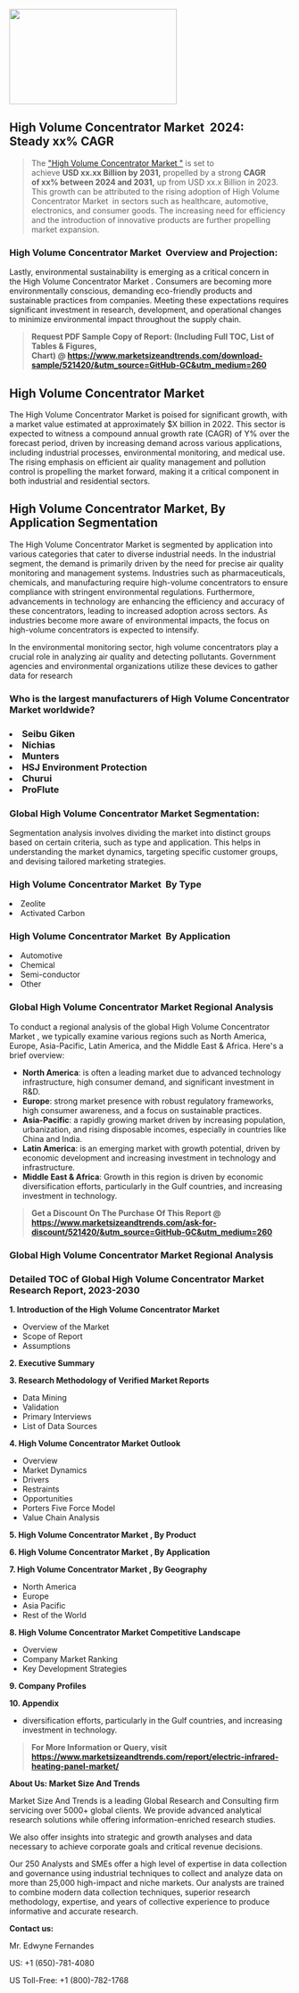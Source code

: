 <p><img class="alignnone size-medium wp-image-20088" src="https://ffe5etoiles.com/wp-content/uploads/2024/12/MST1-300x171.png" alt="" width="300" height="171" /></p><h2 id="ember46" class="ember-view reader-text-block__heading-2">High Volume Concentrator Market &nbsp;2024: Steady&nbsp;xx% CAGR</h2><blockquote id="ember47" class="ember-view reader-text-block__blockquote">The&nbsp;<a class="app-aware-link " href="https://www.marketsizeandtrends.com/download-sample/521420/&utm_source=GitHub-GC&utm_medium=260" target="_blank" data-test-app-aware-link="">"High Volume Concentrator Market "</a>&nbsp;is set to achieve&nbsp;<strong>USD&nbsp;xx.xx&nbsp;Billion by 2031,</strong>&nbsp;propelled by a strong&nbsp;<strong>CAGR of&nbsp;xx% between 2024 and 2031,</strong>&nbsp;up from USD xx.x Billion in 2023. This growth can be attributed to the rising adoption of&nbsp;High Volume Concentrator Market &nbsp;in sectors such as healthcare, automotive, electronics, and consumer goods. The increasing need for efficiency and the introduction of innovative products are further propelling market expansion.</blockquote><h3 id="ember48" class="ember-view reader-text-block__heading-3">High Volume Concentrator Market &nbsp;Overview and Projection:</h3><p id="ember49" class="ember-view reader-text-block__paragraph">Lastly, environmental sustainability is emerging as a critical concern in the&nbsp;High Volume Concentrator Market . Consumers are becoming more environmentally conscious, demanding eco-friendly products and sustainable practices from companies. Meeting these expectations requires significant investment in research, development, and operational changes to minimize environmental impact throughout the supply chain.</p><blockquote id="ember50" class="ember-view reader-text-block__blockquote"><strong>Request PDF Sample Copy of Report: (Including Full TOC, List of Tables &amp; Figures, Chart)&nbsp;@&nbsp;<strong><a href="https://www.marketsizeandtrends.com/download-sample/521420/&utm_source=GitHub-GC&utm_medium=260" target="_blank">https://www.marketsizeandtrends.com/download-sample/521420/&utm_source=GitHub-GC&utm_medium=260</a></strong></strong></blockquote><h3 class=""> <h2>High Volume Concentrator Market</h2><p>The High Volume Concentrator Market is poised for significant growth, with a market value estimated at approximately $X billion in 2022. This sector is expected to witness a compound annual growth rate (CAGR) of Y% over the forecast period, driven by increasing demand across various applications, including industrial processes, environmental monitoring, and medical use. The rising emphasis on efficient air quality management and pollution control is propelling the market forward, making it a critical component in both industrial and residential sectors.</p><h2>High Volume Concentrator Market, By Application Segmentation</h2><p>The High Volume Concentrator Market is segmented by application into various categories that cater to diverse industrial needs. In the industrial segment, the demand is primarily driven by the need for precise air quality monitoring and management systems. Industries such as pharmaceuticals, chemicals, and manufacturing require high-volume concentrators to ensure compliance with stringent environmental regulations. Furthermore, advancements in technology are enhancing the efficiency and accuracy of these concentrators, leading to increased adoption across sectors. As industries become more aware of environmental impacts, the focus on high-volume concentrators is expected to intensify.</p><p>In the environmental monitoring sector, high volume concentrators play a crucial role in analyzing air quality and detecting pollutants. Government agencies and environmental organizations utilize these devices to gather data for research </h3><h3 id="" class="">Who is the largest manufacturers of&nbsp;High Volume Concentrator Market worldwide?</h3><h3 class=""></Li><Li>Seibu Giken</Li><Li> Nichias</Li><Li> Munters</Li><Li> HSJ Environment Protection</Li><Li> Churui</Li><Li> ProFlute</h3><h3 id="ember53" class="ember-view reader-text-block__heading-3">Global&nbsp;High Volume Concentrator Market Segmentation:</h3><p id="ember54" class="ember-view reader-text-block__paragraph">Segmentation analysis involves dividing the market into distinct groups based on certain criteria, such as type and application. This helps in understanding the market dynamics, targeting specific customer groups, and devising tailored marketing strategies.</p><h3 id="" class="">High Volume Concentrator Market &nbsp;By Type</h3><p></Li><Li>Zeolite</Li><Li> Activated Carbon</p><h3 id="" class="">High Volume Concentrator Market &nbsp;By Application</h3><p class=""></Li><Li>Automotive</Li><Li> Chemical</Li><Li> Semi-conductor</Li><Li> Other</p><h3 id="ember62" class="ember-view reader-text-block__heading-3">Global High Volume Concentrator Market Regional Analysis</h3><p id="ember63" class="ember-view reader-text-block__paragraph">To conduct a regional analysis of the global High Volume Concentrator Market , we typically examine various regions such as North America, Europe, Asia-Pacific, Latin America, and the Middle East &amp; Africa. Here's a brief overview:</p><ul><li><strong>North America</strong>: is often a leading market due to advanced technology infrastructure, high consumer demand, and significant investment in R&amp;D.</li><li><strong>Europe</strong>: strong market presence with robust regulatory frameworks, high consumer awareness, and a focus on sustainable practices.</li><li><strong>Asia-Pacific</strong>: a rapidly growing market driven by increasing population, urbanization, and rising disposable incomes, especially in countries like China and India.</li><li><strong>Latin America</strong>: is an emerging market with growth potential, driven by economic development and increasing investment in technology and infrastructure.</li><li><strong>Middle East &amp; Africa</strong>: Growth in this region is driven by economic diversification efforts, particularly in the Gulf countries, and increasing investment in technology.</li></ul><blockquote id="ember61" class="ember-view reader-text-block__blockquote"><strong>Get a Discount On The Purchase Of This Report @ <strong><a href="https://html-cleaner.com/" target="">https://www.marketsizeandtrends.com/ask-for-discount/521420/&utm_source=GitHub-GC&utm_medium=260</a></strong></strong></blockquote><h3 id="ember62" class="ember-view reader-text-block__heading-3">Global High Volume Concentrator Market Regional Analysis</h3><h3 id="" class="">Detailed TOC of Global High Volume Concentrator Market Research Report, 2023-2030</h3><p id="" class=""><strong>1. Introduction of the High Volume Concentrator Market </strong></p><ul><li>Overview of the Market</li><li>Scope of Report</li><li>Assumptions</li></ul><p id="" class=""><strong>2. Executive Summary</strong></p><p id="" class=""><strong>3. Research Methodology of Verified Market Reports</strong></p><ul><li>Data Mining</li><li>Validation</li><li>Primary Interviews</li><li>List of Data Sources</li></ul><p id="" class=""><strong>4. High Volume Concentrator Market Outlook</strong></p><ul><li>Overview</li><li>Market Dynamics</li><li>Drivers</li><li>Restraints</li><li>Opportunities</li><li>Porters Five Force Model</li><li>Value Chain Analysis</li></ul><p id="" class=""><strong>5. High Volume Concentrator Market , By Product</strong></p><p id="" class=""><strong>6. High Volume Concentrator Market , By Application</strong></p><p id="" class=""><strong>7. High Volume Concentrator Market , By Geography</strong></p><ul><li>North America</li><li>Europe</li><li>Asia Pacific</li><li>Rest of the World</li></ul><p id="" class=""><strong>8. High Volume Concentrator Market Competitive Landscape</strong></p><ul><li>Overview</li><li>Company Market Ranking</li><li>Key Development Strategies</li></ul><p id="" class=""><strong>9. Company Profiles</strong></p><p id="" class=""><strong>10. Appendix</strong></p><ul><li>diversification efforts, particularly in the Gulf countries, and increasing investment in technology.</li></ul><blockquote id="ember65" class="ember-view reader-text-block__blockquote"><strong>For More Information or Query, visit <strong><strong><a href="https://html-cleaner.com/" target="">https://www.marketsizeandtrends.com/report/electric-infrared-heating-panel-market/</a></strong></strong></strong></blockquote><p id="" class=""><strong>About Us: Market Size And Trends</strong></p><p id="" class="">Market Size And Trends is a leading Global Research and Consulting firm servicing over 5000+ global clients. We provide advanced analytical research solutions while offering information-enriched research studies.</p><p id="" class="">We also offer insights into strategic and growth analyses and data necessary to achieve corporate goals and critical revenue decisions.</p><p id="" class="">Our 250 Analysts and SMEs offer a high level of expertise in data collection and governance using industrial techniques to collect and analyze data on more than 25,000 high-impact and niche markets. Our analysts are trained to combine modern data collection techniques, superior research methodology, expertise, and years of collective experience to produce informative and accurate research.</p><p id="" class=""><strong>Contact us:</strong></p><p id="" class="">Mr. Edwyne Fernandes</p><p id="" class="">US: +1 (650)-781-4080</p><p id="" class="">US Toll-Free: +1 (800)-782-1768</p>
